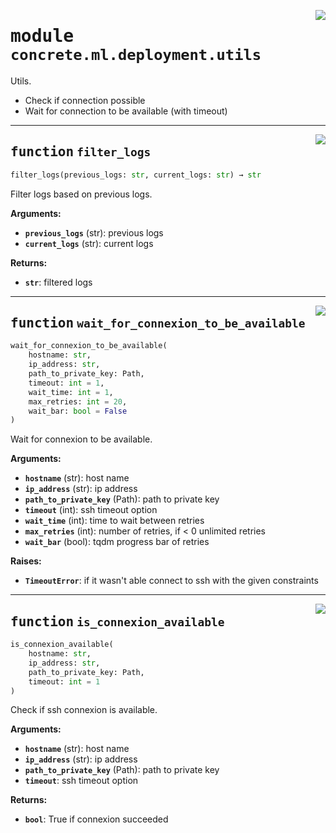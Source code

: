 <!-- markdownlint-disable -->

<a href="https://github.com/zama-ai/concrete-ml-internal/tree/main/src/concrete/ml/deployment/utils.py#L0"><img align="right" style="float:right;" src="https://img.shields.io/badge/-source-cccccc?style=flat-square"></a>

# <kbd>module</kbd> `concrete.ml.deployment.utils`

Utils.

- Check if connection possible
- Wait for connection to be available (with timeout)

______________________________________________________________________

<a href="https://github.com/zama-ai/concrete-ml-internal/tree/main/src/concrete/ml/deployment/utils.py#L13"><img align="right" style="float:right;" src="https://img.shields.io/badge/-source-cccccc?style=flat-square"></a>

## <kbd>function</kbd> `filter_logs`

```python
filter_logs(previous_logs: str, current_logs: str) → str
```

Filter logs based on previous logs.

**Arguments:**

- <b>`previous_logs`</b> (str):  previous logs
- <b>`current_logs`</b> (str):  current logs

**Returns:**

- <b>`str`</b>:  filtered logs

______________________________________________________________________

<a href="https://github.com/zama-ai/concrete-ml-internal/tree/main/src/concrete/ml/deployment/utils.py#L32"><img align="right" style="float:right;" src="https://img.shields.io/badge/-source-cccccc?style=flat-square"></a>

## <kbd>function</kbd> `wait_for_connexion_to_be_available`

```python
wait_for_connexion_to_be_available(
    hostname: str,
    ip_address: str,
    path_to_private_key: Path,
    timeout: int = 1,
    wait_time: int = 1,
    max_retries: int = 20,
    wait_bar: bool = False
)
```

Wait for connexion to be available.

**Arguments:**

- <b>`hostname`</b> (str):  host name
- <b>`ip_address`</b> (str):  ip address
- <b>`path_to_private_key`</b> (Path):  path to private key
- <b>`timeout`</b> (int):  ssh timeout option
- <b>`wait_time`</b> (int):  time to wait between retries
- <b>`max_retries`</b> (int):  number of retries, if \< 0 unlimited retries
- <b>`wait_bar`</b> (bool):  tqdm progress bar of retries

**Raises:**

- <b>`TimeoutError`</b>:  if it wasn't able connect to ssh with the given constraints

______________________________________________________________________

<a href="https://github.com/zama-ai/concrete-ml-internal/tree/main/src/concrete/ml/deployment/utils.py#L86"><img align="right" style="float:right;" src="https://img.shields.io/badge/-source-cccccc?style=flat-square"></a>

## <kbd>function</kbd> `is_connexion_available`

```python
is_connexion_available(
    hostname: str,
    ip_address: str,
    path_to_private_key: Path,
    timeout: int = 1
)
```

Check if ssh connexion is available.

**Arguments:**

- <b>`hostname`</b> (str):  host name
- <b>`ip_address`</b> (str):  ip address
- <b>`path_to_private_key`</b> (Path):  path to private key
- <b>`timeout`</b>:  ssh timeout option

**Returns:**

- <b>`bool`</b>:  True if connexion succeeded
